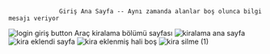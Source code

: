                   Giriş Ana Sayfa -- Aynı zamanda alanlar boş olunca bilgi mesajı veriyor
![login giriş button](https://github.com/user-attachments/assets/e60c2798-f97c-4c5f-9b67-22dec374080d) 
                  Araç kiralama bölümü sayfası
![kiralama ana sayfa](https://github.com/user-attachments/assets/8aba8d50-d01d-42fa-bb0e-da06431aff7f)
![kira eklendi sayfa](https://github.com/user-attachments/assets/fa1872b6-c3ed-4493-8638-7a5c5f90c8e6)
![kira eklenmiş hali boş](https://github.com/user-attachments/assets/0dee6bdc-8e5b-4bae-9ecb-9220258c50d1)
![kira silme (1)](https://github.com/user-attachments/assets/dd914d06-373d-47e4-a7e5-6d28ed061dc6)


